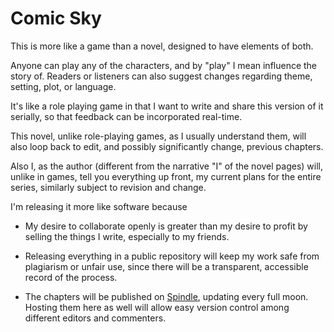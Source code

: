 # Comic Sky

This is more like a game than a novel, designed to have elements of both.

Anyone can play any of the characters, and by "play" I mean influence the story of. Readers or listeners can also suggest changes regarding theme, setting, plot, or language.

<!--This file, too, the practice and process of creating it, can reflect the project as a whole, in that it is
	- iterative
	- self aware
	- multilayered
-->

It's like a role playing game in that I want to write and share this version of it serially, so that feedback can be incorporated real-time.

This novel, unlike role-playing games, as I usually understand them, will also loop back to edit, and possibly significantly change, previous chapters.

Also I, as the author (different from the narrative "I" of the novel pages) will, unlike in games, tell you everything up front, my current plans for the entire series, similarly subject to revision and change.

<!-- 
The seed of the project is replicable as another one-player game.
-->

I'm releasing it more like software because

- My desire to collaborate openly is greater than my desire to profit by selling the things I write, especially to my friends.

- Releasing everything in a public repository will keep my work safe from plagiarism or unfair use, since there will be a transparent, accessible record of the process.

<!-- I can even protect my current work from future, foolish versions of myself that might have worse taste -->

- The chapters will be published on [Spindle](https://www.spindle-asa.com/), updating every full moon. Hosting them here as well will allow easy version control among different editors and commenters.
<!--
## music

What happens if I [link a music file](audio/music/malfamati.mp3)?
-->